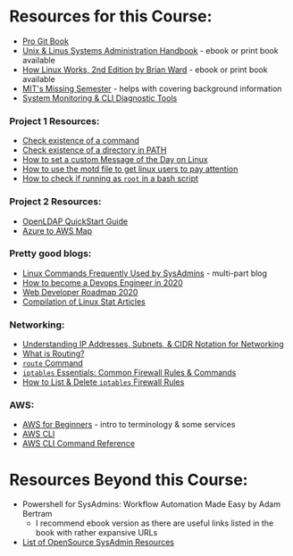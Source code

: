 # Resources for this Course:

- [Pro Git Book](https://git-scm.com/book/en/v2)
- [Unix & Linus Systems Administration Handbook](https://www.oreilly.com/library/view/unix-and-linux/9780134278308/) - ebook or print book available
- [How Linux Works, 2nd Edition by Brian Ward](https://nostarch.com/howlinuxworks2) - ebook or print book available
- [MIT's Missing Semester](https://missing.csail.mit.edu/) - helps with covering background information
- [System Monitoring & CLI Diagnostic Tools](https://docs.monadical.com/s/system-monitoring-tools)

### Project 1 Resources:

- [Check existence of a command](https://stackoverflow.com/questions/592620/how-can-i-check-if-a-program-exists-from-a-bash-script)
- [Check existence of a directory in PATH](https://stackoverflow.com/questions/1396066/detect-if-users-path-has-a-specific-directory-in-it)
- [How to set a custom Message of the Day on Linux](https://linuxconfig.org/how-to-set-a-custom-message-of-the-day-on-linux)
- [How to use the motd file to get linux users to pay attention](https://www.networkworld.com/article/3219736/how-to-use-the-motd-file-to-get-linux-users-to-pay-attention.amp.html)
- [How to check if running as `root` in a bash script](https://stackoverflow.com/questions/18215973/how-to-check-if-running-as-root-in-a-bash-script)

### Project 2 Resources:

- [OpenLDAP QuickStart Guide](https://www.openldap.org/doc/admin24/quickstart.html)
- [Azure to AWS Map](https://itnext.io/azure-to-aws-map-70d4c56f55a7)

### Pretty good blogs:

- [Linux Commands Frequently Used by SysAdmins](https://haydenjames.io/linux-commands-frequently-used-by-linux-sysadmins-part-1/) - multi-part blog
- [How to become a Devops Engineer in 2020](https://devopscube.com/become-devops-engineer/)
- [Web Developer Roadmap 2020](https://github.com/kamranahmedse/developer-roadmap)
- [Compilation of Linux Stat Articles](https://github.com/kamranahmedse/developer-roadmap)

### Networking:

- [Understanding IP Addresses, Subnets, & CIDR Notation for Networking](https://www.digitalocean.com/community/tutorials/understanding-ip-addresses-subnets-and-cidr-notation-for-networking)
- [What is Routing?](https://www.cloudflare.com/learning/network-layer/what-is-routing/)
- [`route` Command](https://www.ibm.com/support/knowledgecenter/ssw_aix_72/r_commands/route.html)
- [`iptables` Essentials: Common Firewall Rules & Commands](https://www.digitalocean.com/community/tutorials/iptables-essentials-common-firewall-rules-and-commands)
- [How to List & Delete `iptables` Firewall Rules](https://www.digitalocean.com/community/tutorials/how-to-list-and-delete-iptables-firewall-rules)

### AWS:

- [AWS for Beginners](https://www.cloudways.com/blog/aws-for-beginners/) - intro to terminology & some services
- [AWS CLI](https://aws.amazon.com/cli/)
- [AWS CLI Command Reference](https://docs.aws.amazon.com/cli/latest/reference/#available-services)

# Resources Beyond this Course:

- Powershell for SysAdmins: Workflow Automation Made Easy by Adam Bertram
  - I recommend ebook version as there are useful links listed in the book with rather expansive URLs
- [List of OpenSource SysAdmin Resources](https://github.com/kahun/awesome-sysadmin)
